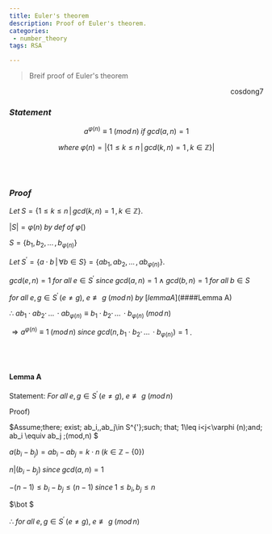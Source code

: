 ```yaml
---
title: Euler's theorem
description: Proof of Euler's theorem.
categories:
 - number_theory
tags: RSA

---
```






> Breif proof of Euler's theorem 

<div style="text-align: right"> cosdong7 </div>

### <em>Statement</em>

$$
a^{\varphi(n)}\equiv 1\; (mod\, n)\; if\; gcd(a,\, n)=1
$$

$$
where\; \varphi(n) =\vert \{1\leq k\leq n\, \vert \, gcd(k, n)=1\,,\,k\in\mathbb{Z} \}\vert
$$



<br>

<br>

### <em>Proof</em>

$Let\; S = \{1\leq k\leq n\,\vert \,gcd(k, n)=1\,,\,k\in\mathbb{Z} \}.$ 

$\vert S\vert = \varphi(n)\;by\;def\;of\;\varphi()$

$S = \{b_1,\, b_2,\, ...\,,b_{\varphi(n)}\}$

$Let\; S^{'}=\{a\cdot b\,\vert \,\forall b\in S\} = \{ab_1,\, ab_2,\, ...\,,ab_{\varphi(n)}\}$.

$gcd(e,\,n)=1\; for\; all\; e\in S^{'}\;since\;gcd(a,\,n)=1\; \land \; gcd(b,\,n)=1\;for\; all\; b\in S$

$for\; all\; e,\, g \in S^{'}\,(e \neq g),\;e\not\equiv g\;(mod\,n)\;by\;$[$lemma A$](####Lemma A)

$\therefore\; ab_1\cdot ab_2\cdot\, ...\,\cdot ab_{\varphi(n)} \equiv b_1\cdot b_2\cdot\, ...\,\cdot b_{\varphi(n)}\;(mod\,n)$

$\Longrightarrow a^{\varphi{(n)}}\equiv 1\; (mod\, n)\;since\; gcd(n,\,b_1\cdot b_2\cdot\, ...\,\cdot b_{\varphi(n)}) = 1$ .



<br>

<br>

#### Lemma A

Statement: $For\; all\; e,\, g \in S^{'}\,(e \neq g),\;e\not\equiv g\;(mod\,n)$

Proof)

$Assume\;there\; exist\; ab_i,\,ab_j\in S^{'}\;such\; that\; 1\leq i<j<\varphi (n)\;and\; ab_i \equiv ab_j \;(mod\,n) $

$a(b_i-b_j) = ab_i-ab_j = k\cdot n\; (k\in \mathbb{Z}-\{0\})$

$n\vert (b_i-b_j)\; since\; gcd(a,\,n)=1$

$-(n-1)\leq b_i-b_j \leq(n-1)\;since\;1\leq b_i,\, b_j\leq n$

$\bot $

$\therefore\; for\; all\; e,\, g \in S^{'}\,(e \neq g),\;e\not\equiv g\;(mod\,n)$

